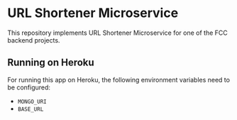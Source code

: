 # URL Shortener Microservice

This repository implements URL Shortener Microservice for one of the FCC backend projects.

## Running on Heroku

For running this app on Heroku, the following environment variables need to be configured:

* ```MONGO_URI```
* ```BASE_URL```